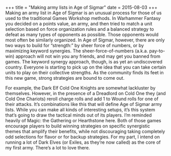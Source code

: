 +++
title = "Making army lists in Age of Sigmar"
date = 2015-08-03
+++
Making an army list in Age of Sigmar is an unusual process for those of us used to the traditional Games Workshop methods. In Warhammer Fantasy you decided on a points value, an army, and then tried to match a unit selection based on force organization rules and a balanced strategy to defeat as many types of opponents as possible. Those opponents would most often be similarly organized. In Age of Sigmar, however, there are only two ways to build for “strength:” by sheer force of numbers, or by maximizing keyword synergies. The sheer-force-of-numbers (a.k.a. pay-to-win) approach will not win you any friends, and may get you banned from games. The keyword synergy approach, though, is as yet an undiscovered country. Everyone is starting to pick up on the idea that you can take certain units to play on their collective strengths. As the community finds its feet in this new game, strong strategies are bound to come out.

For example, the Dark Elf Cold One Knights are somewhat lackluster by themselves. However, in the presence of a Dreadlord on Cold One they (and Cold One Chariots) reroll charge rolls and add 1 to Wound rolls for one of their attacks. It’s combinations like this that will define Age of Sigmar army lists. While you can make all kinds of interesting setups, it’s this system that’s going to draw the tactical minds out of its players. I’m reminded heavily of Magic: the Gathering or Hearthstone here. Both of those games encourage players to build winning strategies on specific synergistic themes that amplify their benefits, while not discouraging taking completely odd selections for flavor or for backup strategies. For my part, I intend on running a lot of Dark Elves (or Exiles, as they’re now called) as the core of my first army. There’s a lot to love there.
